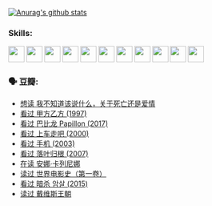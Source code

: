 
[![Anurag's github stats](https://github-readme-stats.vercel.app/api?username=w940853815)](https://github.com/anuraghazra/github-readme-stats)

### Skills:

<code><img height="32" src="https://cdn.jsdelivr.net/npm/simple-icons@v5/icons/python.svg"></code>
<code><img height="32" src="https://cdn.jsdelivr.net/npm/simple-icons@v5/icons/javascript.svg"></code>
<code><img height="32" src="https://cdn.jsdelivr.net/npm/simple-icons@v5/icons/django.svg"></code>
<code><img height="32" src="https://cdn.jsdelivr.net/npm/simple-icons@v5/icons/flask.svg"></code>
<code><img height="32" src="https://cdn.jsdelivr.net/npm/simple-icons@v5/icons/vuetify.svg"></code>
<code><img height="32" src="https://cdn.jsdelivr.net/npm/simple-icons@v5/icons/git.svg"></code>
<code><img height="32" src="https://cdn.jsdelivr.net/npm/simple-icons@v5/icons/docker.svg"></code>
<code><img height="32" src="https://cdn.jsdelivr.net/npm/simple-icons@v5/icons/postgresql.svg"></code>
<code><img height="32" src="https://cdn.jsdelivr.net/npm/simple-icons@v5/icons/elasticsearch.svg"></code>
<code><img height="32" src="https://cdn.jsdelivr.net/npm/simple-icons@v5/icons/macos.svg"></code>
<code><img height="32" src="https://cdn.jsdelivr.net/npm/simple-icons@v5/icons/linux.svg"></code>

### 🗣 豆瓣:

<!-- DOUBAN-ACTIVITIES:START -->
- [想读 我不知道该说什么，关于死亡还是爱情](https://www.douban.com/people/136069238/status/3653363833/?_i=37331222)
- [看过 甲方乙方‎ (1997)](https://www.douban.com/people/136069238/status/3651577723/?_i=37331222)
- [看过 巴比龙 Papillon‎ (2017)](https://www.douban.com/people/136069238/status/3645198699/?_i=37331222)
- [看过 上车走吧‎ (2000)](https://www.douban.com/people/136069238/status/3637719305/?_i=37331222)
- [看过 手机‎ (2003)](https://www.douban.com/people/136069238/status/3637051304/?_i=37331222)
- [看过 落叶归根‎ (2007)](https://www.douban.com/people/136069238/status/3630316395/?_i=37331222)
- [在读 安娜·卡列尼娜](https://www.douban.com/people/136069238/status/3625420280/?_i=37331222)
- [读过 世界电影史（第一卷）](https://www.douban.com/people/136069238/status/3625419209/?_i=37331222)
- [看过 暗杀 암살‎ (2015)](https://www.douban.com/people/136069238/status/3621839871/?_i=37331222)
- [读过 戴维斯王朝](https://www.douban.com/people/136069238/status/3617163595/?_i=37331222)
<!-- DOUBAN-ACTIVITIES:END -->
<!--
**w940853815/w940853815** is a ✨ _special_ ✨ repository because its `README.md` (this file) appears on your GitHub profile.

Here are some ideas to get you started:

- 🔭 I’m currently working on ...
- 🌱 I’m currently learning ...
- 👯 I’m looking to collaborate on ...
- 🤔 I’m looking for help with ...
- 💬 Ask me about ...
- 📫 How to reach me: ...
- 😄 Pronouns: ...
- ⚡ Fun fact: ...
-->
